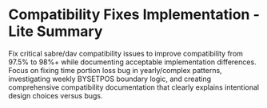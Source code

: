 # Compatibility Fixes Implementation - Lite Summary

Fix critical sabre/dav compatibility issues to improve compatibility from 97.5% to 98%+ while documenting acceptable implementation differences. Focus on fixing time portion loss bug in yearly/complex patterns, investigating weekly BYSETPOS boundary logic, and creating comprehensive compatibility documentation that clearly explains intentional design choices versus bugs.